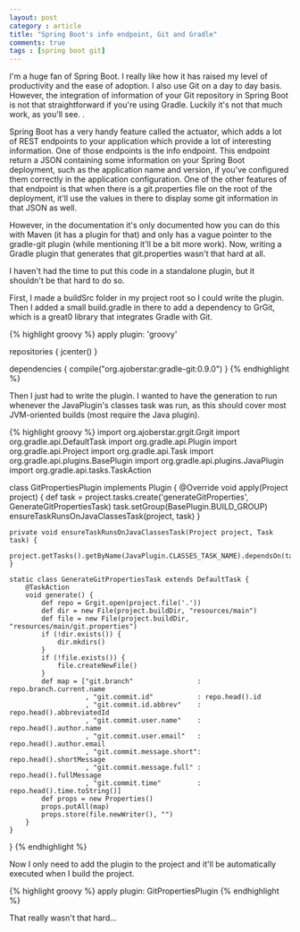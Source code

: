 ```yaml
---
layout: post
category : article
title: "Spring Boot's info endpoint, Git and Gradle"
comments: true
tags : [spring boot git]
---
```


I'm a huge fan of Spring Boot. I really like how it has raised my level of productivity and the ease of adoption. I also use Git on a day to day basis. However, the integration of information of your Git repository in Spring Boot is not that straightforward if you're using Gradle. Luckily it's not that much work, as you'll see. <!--more-->.

Spring Boot has a very handy feature called the actuator, which adds a lot of REST endpoints to your application which provide a lot of interesting information. One of those endpoints is the info endpoint. This endpoint return a JSON containing some information on your Spring Boot deployment, such as the application name and version, if you've configured them correctly in the application configuration. One of the other features of that endpoint is that when there is a git.properties file on the root of the deployment, it'll use the values in there to display some git information in that JSON as well.

However, in the documentation it's only documented how you can do this with Maven (it has a plugin for that) and only has a vague pointer to the gradle-git plugin (while mentioning it'll be a bit more work). Now, writing a Gradle plugin that generates that git.properties wasn't that hard at all. 

I haven't had the time to put this code in a standalone plugin, but it shouldn't be that hard to do so.

First, I made a buildSrc folder in my project root so I could write the plugin. Then I added a small build.gradle in there to add a dependency to GrGit, which is a great0 library that integrates Gradle with Git.

{% highlight groovy %}
apply plugin: 'groovy'

repositories {
    jcenter()
}

dependencies {
    compile("org.ajoberstar:gradle-git:0.9.0")
}
{% endhighlight %} 

Then I just had to write the plugin. I wanted to have the generation to run whenever the JavaPlugin's classes task was run, as this should cover most JVM-oriented builds (most require the Java plugin).

{% highlight groovy %}
import org.ajoberstar.grgit.Grgit
import org.gradle.api.DefaultTask
import org.gradle.api.Plugin
import org.gradle.api.Project
import org.gradle.api.Task
import org.gradle.api.plugins.BasePlugin
import org.gradle.api.plugins.JavaPlugin
import org.gradle.api.tasks.TaskAction

class GitPropertiesPlugin implements Plugin<Project> {
    @Override
    void apply(Project project) {
        def task = project.tasks.create('generateGitProperties', GenerateGitPropertiesTask)
        task.setGroup(BasePlugin.BUILD_GROUP)
        ensureTaskRunsOnJavaClassesTask(project, task)
    }

    private void ensureTaskRunsOnJavaClassesTask(Project project, Task task) {
        project.getTasks().getByName(JavaPlugin.CLASSES_TASK_NAME).dependsOn(task)
    }

    static class GenerateGitPropertiesTask extends DefaultTask {
        @TaskAction
        void generate() {
            def repo = Grgit.open(project.file('.'))
            def dir = new File(project.buildDir, "resources/main")
            def file = new File(project.buildDir, "resources/main/git.properties")
            if (!dir.exists()) {
                dir.mkdirs()
            }
            if (!file.exists()) {
                file.createNewFile()
            }
            def map = ["git.branch"                : repo.branch.current.name
                       , "git.commit.id"           : repo.head().id
                       , "git.commit.id.abbrev"    : repo.head().abbreviatedId
                       , "git.commit.user.name"    : repo.head().author.name
                       , "git.commit.user.email"   : repo.head().author.email
                       , "git.commit.message.short": repo.head().shortMessage
                       , "git.commit.message.full" : repo.head().fullMessage
                       , "git.commit.time"         : repo.head().time.toString()]
            def props = new Properties()
            props.putAll(map)
            props.store(file.newWriter(), "")
        }
    }
}
{% endhighlight %} 

Now I only need to add the plugin to the project and it'll be automatically executed when I build the project.

{% highlight groovy %}
apply plugin: GitPropertiesPlugin
{% endhighlight %} 

That really wasn't that hard...
